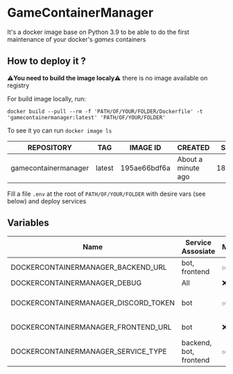 # GameContainerManager

It's a docker image base on Python 3.9 to be able to do the first maintenance of your docker's *games* containers

## How to deploy it ?

⚠️**You need to build the image localy**⚠️ there is no image available on registry

For build image locally, run: 

`docker build --pull --rm -f 'PATH/OF/YOUR/FOLDER/Dockerfile' -t 'gamecontainermanager:latest' 'PATH/OF/YOUR/FOLDER'`

To see it yo can run `docker image ls`

| REPOSITORY | TAG | IMAGE ID | CREATED | SIZE |
|------------|-----|----------|---------|------|
| gamecontainermanager | latest | 195ae66bdf6a | About a minute ago | 182MB |

Fill a file `.env` at the root of `PATH/OF/YOUR/FOLDER` with desire vars (see below) and deploy services

## Variables
| Name | Service Assosiate | Mandatory | Default Value | Value Possible| UTILITIES |
|------|-------------------|-----------|---------------|---------------|-----------|
| DOCKERCONTAINERMANAGER_BACKEND_URL | bot, frontend | ✅ | http://backend:5000 | *http://your.service.name:5000* | Url for your backend container (can be in local network of docker) |
| DOCKERCONTAINERMANAGER_DEBUG | All | ❌ | False | `False` // `True` | Enable debug logs level |
| DOCKERCONTAINERMANAGER_DISCORD_TOKEN | bot | ✅ | False | *YOUR_DISCORD_TOKEN* | Discord auth token for bot see (Discord doc)[https://discord.com/developers/docs/intro] |
| DOCKERCONTAINERMANAGER_FRONTEND_URL | bot | ❌ | http://backend:5000 | *https://your.domain.com* | Address of your frontend service is reachable |
| DOCKERCONTAINERMANAGER_SERVICE_TYPE | backend, bot, frontend | ✅ | **NONE** | `backend`, `bot`, `frontend` | Name of service wanted to run |